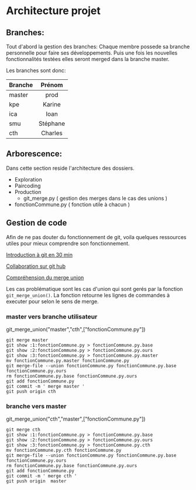 # Architecture projet

## Branches:
Tout d'abord la gestion des branches:
Chaque membre possede sa branche personnelle pour faire ses développements.
Puis une fois les nouvelles fonctionnalités testées elles seront merged dans la branche master.

Les branches sont donc:

| Branche | Prénom |
|---------|:--------:|
| master |  prod |
| kpe | Karine |
| ica | Ioan |
| smu | Stéphane |
| cth | Charles |


## Arborescence:
Dans cette section reside l'architecture des dossiers.
 * Exploration
 * Paircoding
 * Production
   * git_merge.py ( gestion des merges dans le cas des unions )
 * fonctionCommune.py ( fonction utile à chacun )

## Gestion de code

Afin de ne pas douter du fonctionnement de git, voila quelques ressources utiles pour mieux comprendre son fonctionnement.

[Introduction à git en 30 min](https://www.youtube.com/watch?v=hPfgekYUKgk)

[Collaboration sur git hub](https://github.com/codepath/android_guides/wiki/Collaborating-on-Projects-with-Git)

[Compréhension du merge union](https://stackoverflow.com/questions/46182123/how-to-resolve-a-git-conflict-by-keeping-all-additions-from-both-sides)

Les cas problématique sont les cas d'union qui sont gerés par la fonction ```git_merge_union()```. La fonction retourne les lignes de commandes à executer pour
selon le sens de merge.
### master vers branche utilisateur

git_merge_union("master","cth",["fonctionCommune.py"])
```git checkout cth
git merge master
git show :1:fonctionCommune.py > fonctionCommune.py.base
git show :2:fonctionCommune.py > fonctionCommune.py.ours
git show :3:fonctionCommune.py > fonctionCommune.py.master
mv fonctionCommune.py.master fonctionCommune.py
git merge-file --union fonctionCommune.py fonctionCommune.py.base fonctionCommune.py.ours
rm fonctionCommune.py.base fonctionCommune.py.ours
git add fonctionCommune.py
git commit -m ' merge master '
git push origin cth
```
### branche vers master

git_merge_union("cth","master",["fonctionCommune.py"])

 ```git checkout master
 git merge cth
 git show :1:fonctionCommune.py > fonctionCommune.py.base
 git show :2:fonctionCommune.py > fonctionCommune.py.ours
 git show :3:fonctionCommune.py > fonctionCommune.py.cth
 mv fonctionCommune.py.cth fonctionCommune.py
 git merge-file --union fonctionCommune.py fonctionCommune.py.base fonctionCommune.py.ours
 rm fonctionCommune.py.base fonctionCommune.py.ours
 git add fonctionCommune.py
 git commit -m ' merge cth '
 git push origin  master
 ```